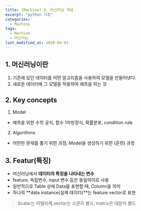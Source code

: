 ```yaml
---
title: (Machine) 8. 머신러닝 개념
excerpt: "python 기초"
categories:
  - Machine
tags:
  - Machine
  - 머신러닝
last_modified_at: 2020-04-01
---
```

## 1. 머신러닝이란
1. 기존에 있던 데이터를 어떤 알고리즘을 사용하여 모델을 만들어낸다.
2. 새로운 데이터에 그 모델을 적용하여 예측을 하는 것

## 2. Key concepts
1. Model
  - 예측을 위한 수학 공식, 함수 1차방정식, 확률분포, condition rule
2. Algorithms
  - 어떤한 문제를 풀기 위한 과정, Model을 생성하기 위한 (훈련) 과정

## 3. Featur(특징)
- 머신러닝에서 **데이터의 특징을 나타내는 변수**
- feature, 독립변수, input 변수 등은 동일의미로 사용
- 일반적으로 Table 상에 Data를 표현할 때, Column을 의미
- 하나의 **data instance(실제 데이터)**는 feature vector로 표현


> Scalar는 이텔리체,vector는 소문자 볼드, matrix은 대문자 볼드